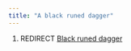 ```yaml
---
title: "A black runed dagger"
---
```


1.  REDIRECT [Black runed dagger](Black_runed_dagger "wikilink")
